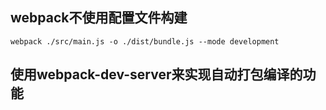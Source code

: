 ## webpack不使用配置文件构建
```
webpack ./src/main.js -o ./dist/bundle.js --mode development
``` 

## 使用webpack-dev-server来实现自动打包编译的功能